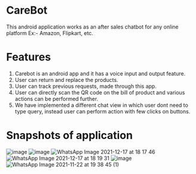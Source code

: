 # CareBot
This android application works as an after sales chatbot for any online platform Ex:- Amazon, Flipkart, etc.

# Features
1. Carebot is an android app and it has a voice input and output feature. 
2. User can return and replace the products.
3. User can track previous requests, made through this app.
4. User can directly scan the QR code on the bill of product and various actions can be performed further.
5. We have implemented a different chat view in which user dont need to type query, instead user can perform action with few clicks on buttons.

# Snapshots of application

![image](https://user-images.githubusercontent.com/71931532/146546638-2befb38c-a6f0-4b7d-b79b-f1e9300e2fff.png)
![image](https://user-images.githubusercontent.com/71931532/146546663-d61a9fe2-cc3a-4e33-a6d7-ef4dc509c89e.png)
![WhatsApp Image 2021-12-17 at 18 17 46](https://user-images.githubusercontent.com/71931532/146547251-ca17f321-edfe-4d07-a29b-2504ac8f5b26.jpeg)
![WhatsApp Image 2021-12-17 at 18 19 31](https://user-images.githubusercontent.com/71931532/146547284-f1a87a5d-0bb7-41bd-ae37-44c2676faab6.jpeg)
![image](https://user-images.githubusercontent.com/71931532/146547354-05ff341d-0df0-438a-8143-b3be74242dc2.png)
![WhatsApp Image 2021-11-22 at 19 38 45 (1)](https://user-images.githubusercontent.com/71931532/146547563-d10b54e9-29af-4db2-bdb7-3a382bfff8ce.jpeg)
